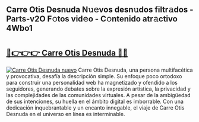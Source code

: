 ## Carre Otis Desnuda N𝚞𝚎vos desn𝚞dos filtr𝚊dos - Parts-v2O F𝚘tos vid𝚎o - C𝚘ntenido atr𝚊ctivo 4Wbo1

# <h2><a href="http://mb2k6m.tromn.icu/?c=Carre+Otis+Desnuda">🔗👉👉👉 Carre Otis Desnuda 🔗🔗</a></h2>

[![Carre Otis Desnuda nuevo](https://i.imgur.com/pEAQMta.gif)](http://mb2k6m.tromn.icu/?c=Carre+Otis+Desnuda)
Carre Otis Desnuda, una persona multifacética y provocativa, desafía la descripción simple. Su enfoque poco ortodoxo para construir una personalidad web ha magnetizado y ofendido a los seguidores, generando debates sobre la expresión artística, la privacidad y las complejidades de las comunidades virtuales. A pesar de la ambigüedad de sus intenciones, su huella en el ámbito digital es imborrable. Con una dedicación inquebrantable y un encanto innegable, el viaje de Carre Otis Desnuda en el universo en línea es interminable.
